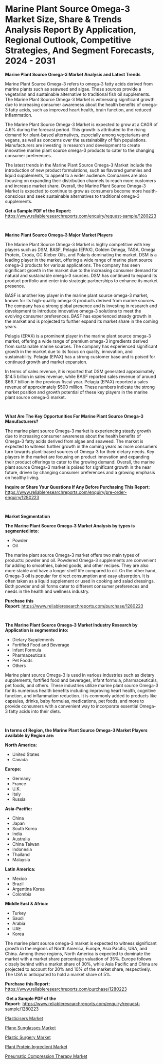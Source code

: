 <p><h1>Marine Plant Source Omega-3 Market Size, Share & Trends Analysis Report By Application, Regional Outlook, Competitive Strategies, And Segment Forecasts, 2024 - 2031</h1></p><p><strong>Marine Plant Source Omega-3 Market Analysis and Latest Trends</strong></p>
<p><p>Marine Plant Source Omega-3 refers to omega-3 fatty acids derived from marine plants such as seaweed and algae. These sources provide a vegetarian and sustainable alternative to traditional fish oil supplements. The Marine Plant Source Omega-3 Market is witnessing significant growth due to increasing consumer awareness about the health benefits of omega-3 fatty acids, such as improved heart health, brain function, and reduced inflammation.</p><p>The Marine Plant Source Omega-3 Market is expected to grow at a CAGR of 4.6% during the forecast period. This growth is attributed to the rising demand for plant-based alternatives, especially among vegetarians and vegans, as well as concerns over the sustainability of fish populations. Manufacturers are investing in research and development to create innovative marine plant source omega-3 products to cater to the changing consumer preferences.</p><p>The latest trends in the Marine Plant Source Omega-3 Market include the introduction of new product formulations, such as flavored gummies and liquid supplements, to appeal to a wider audience. Companies are also focusing on expanding their distribution channels to reach more customers and increase market share. Overall, the Marine Plant Source Omega-3 Market is expected to continue to grow as consumers become more health-conscious and seek sustainable alternatives to traditional omega-3 supplements.</p></p>
<p><strong>Get a Sample PDF of the Report:&nbsp;</strong> <a href="https://www.reliableresearchreports.com/enquiry/request-sample/1280223">https://www.reliableresearchreports.com/enquiry/request-sample/1280223</a></p>
<p>&nbsp;</p>
<p><strong>Marine Plant Source Omega-3 Major Market Players</strong></p>
<p><p>The Marine Plant Source Omega-3 Market is highly competitive with key players such as DSM, BASF, Pelagia (EPAX), Golden Omega, TASA, Omega Protein, Croda, GC Rieber Oils, and Polaris dominating the market. DSM is a leading player in the market, offering a wide range of marine plant source omega-3 products for various applications. The company has seen significant growth in the market due to the increasing consumer demand for natural and sustainable omega-3 sources. DSM has continued to expand its product portfolio and enter into strategic partnerships to enhance its market presence.</p><p>BASF is another key player in the marine plant source omega-3 market, known for its high-quality omega-3 products derived from marine sources. The company has a strong global presence and is investing in research and development to introduce innovative omega-3 solutions to meet the evolving consumer preferences. BASF has experienced steady growth in the market and is projected to further expand its market share in the coming years.</p><p>Pelagia (EPAX) is a prominent player in the marine plant source omega-3 market, offering a wide range of premium omega-3 ingredients derived from sustainable marine sources. The company has experienced significant growth in the market due to its focus on quality, innovation, and sustainability. Pelagia (EPAX) has a strong customer base and is poised for continued growth and market expansion.</p><p>In terms of sales revenue, it is reported that DSM generated approximately $14.5 billion in sales revenue, while BASF reported sales revenue of around $66.7 billion in the previous fiscal year. Pelagia (EPAX) reported a sales revenue of approximately $500 million. These numbers indicate the strong market position and growth potential of these key players in the marine plant source omega-3 market.</p></p>
<p>&nbsp;</p>
<p><strong>What Are The Key Opportunities For Marine Plant Source Omega-3 Manufacturers?</strong></p>
<p><p>The marine plant source Omega-3 market is experiencing steady growth due to increasing consumer awareness about the health benefits of Omega-3 fatty acids derived from algae and seaweed. The market is expected to witness further growth in the coming years as more consumers turn towards plant-based sources of Omega-3 for their dietary needs. Key players in the market are focusing on product innovation and expanding their product offerings to cater to the growing demand. Overall, the marine plant source Omega-3 market is poised for significant growth in the near future, driven by changing consumer preferences and a growing emphasis on healthy living.</p></p>
<p><strong>Inquire or Share Your Questions If Any Before Purchasing This Report:</strong> <a href="https://www.reliableresearchreports.com/enquiry/pre-order-enquiry/1280223">https://www.reliableresearchreports.com/enquiry/pre-order-enquiry/1280223</a></p>
<p>&nbsp;</p>
<p><strong>Market Segmentation</strong></p>
<p><strong>The Marine Plant Source Omega-3 Market Analysis by types is segmented into:</strong></p>
<p><ul><li>Powder</li><li>Oil</li></ul></p>
<p><p>The marine plant source Omega-3 market offers two main types of products: powder and oil. Powdered Omega-3 supplements are convenient for adding to smoothies, baked goods, and other recipes. They are also more stable and have a longer shelf life compared to oil. On the other hand, Omega-3 oil is popular for direct consumption and easy absorption. It is often taken as a liquid supplement or used in cooking and salad dressings. Both powder and oil forms cater to different consumer preferences and needs in the health and wellness industry.</p></p>
<p><strong>Purchase this Report:&nbsp;</strong><a href="https://www.reliableresearchreports.com/purchase/1280223">https://www.reliableresearchreports.com/purchase/1280223</a></p>
<p>&nbsp;</p>
<p><strong>The Marine Plant Source Omega-3 Market Industry Research by Application is segmented into:</strong></p>
<p><ul><li>Dietary Supplements</li><li>Fortified Food and Beverage</li><li>Infant Formula</li><li>Pharmaceuticals</li><li>Pet Foods</li><li>Others</li></ul></p>
<p><p>Marine plant source Omega-3 is used in various industries such as dietary supplements, fortified food and beverages, infant formula, pharmaceuticals, pet foods, and others. These industries utilize marine plant source Omega-3 for its numerous health benefits including improving heart health, cognitive function, and inflammation reduction. It is commonly added to products like capsules, drinks, baby formulas, medications, pet foods, and more to provide consumers with a convenient way to incorporate essential Omega-3 fatty acids into their diets.</p></p>
<p>&nbsp;</p>
<p><strong>In terms of Region, the Marine Plant Source Omega-3 Market Players available by Region are:</strong></p>
<p>
    <p> <strong> North America: </strong>
        <ul>
            <li>United States</li>
            <li>Canada</li>
        </ul>
        </p> 
    <p> <strong> Europe: </strong>
        <ul>
            <li>Germany</li>
            <li>France</li>
            <li>U.K.</li>
            <li>Italy</li>
            <li>Russia</li>
        </ul>
        </p> 
    <p> <strong> Asia-Pacific: </strong>
        <ul>
            <li>China</li>
            <li>Japan</li>
            <li>South Korea</li>
            <li>India</li>
            <li>Australia</li>
            <li>China Taiwan</li>
            <li>Indonesia</li>
            <li>Thailand</li>
            <li>Malaysia</li>
        </ul>
        </p> 
    <p> <strong> Latin America: </strong>
        <ul>
            <li>Mexico</li>
            <li>Brazil</li>
            <li>Argentina Korea</li>
            <li>Colombia</li>
        </ul>
        </p> 
    <p> <strong> Middle East & Africa: </strong>
        <ul>
            <li>Turkey</li>
            <li>Saudi</li>
            <li>Arabia</li>
            <li>UAE</li>
            <li>Korea</li>
        </ul>
    </p>
    </p>
<p><p>The marine plant source omega-3 market is expected to witness significant growth in the regions of North America, Europe, Asia Pacific, USA, and China. Among these regions, North America is expected to dominate the market with a market share percentage valuation of 35%. Europe follows closely behind with a market share of 30%, while Asia Pacific and China are projected to account for 20% and 10% of the market share, respectively. The USA is anticipated to hold a market share of 5%.</p></p>
<p><strong>Purchase this Report: </strong><a href="https://www.reliableresearchreports.com/purchase/1280223">https://www.reliableresearchreports.com/purchase/1280223</a></p>
<p>&nbsp;<strong>Get a Sample PDF of the Report:&nbsp;&nbsp;</strong><a href="https://www.reliableresearchreports.com/enquiry/request-sample/1280223">https://www.reliableresearchreports.com/enquiry/request-sample/1280223</a></p>
<p><strong></strong></p>
<p><p><a href="https://medium.com/@kevontoy1/plasticisers-market-competitive-analysis-market-trends-and-forecast-to-2031-4a044c9c3b3e">Plasticisers Market</a></p><p><a href="https://medium.com/p/dd2436a47b83/edit">Plano Sunglasses Market</a></p><p><a href="https://medium.com/@kevontoy1/plastic-surgery-market-report-reveals-the-latest-trends-and-growth-opportunities-of-this-market-6165c17bdd1d">Plastic Surgery Market</a></p><p><a href="https://medium.com/p/1e6d0143b1d9/edit">Plant Protein Ingredient Market</a></p><p><a href="https://medium.com/p/06782d279f88/edit">Pneumatic Compression Therapy Market</a></p></p>